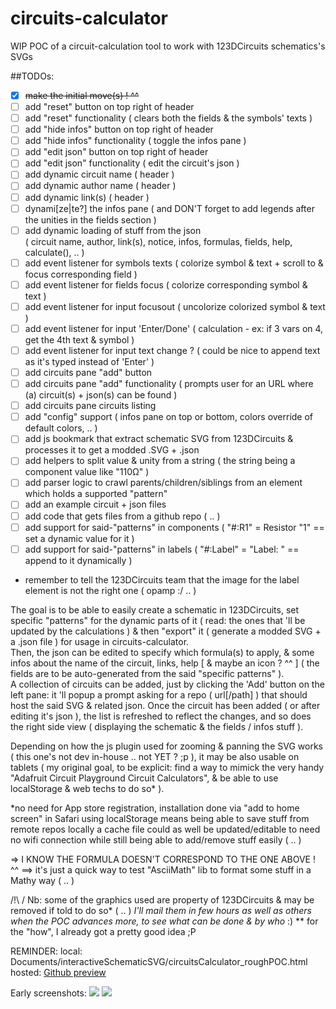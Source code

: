 # circuits-calculator
WIP POC of a circuit-calculation tool to work with 123DCircuits schematics's SVGs

##TODOs:
- [x] ~~make the initial move(s) ! ^^~~
- [ ] add "reset" button on top right of header
- [ ] add "reset" functionality ( clears both the fields & the symbols' texts )
- [ ] add "hide infos" button on top right of header
- [ ] add "hide infos" functionality ( toggle the infos pane )
- [ ] add "edit json" button on top right of header
- [ ] add "edit json" functionality ( edit the circuit's json )
- [ ] add dynamic circuit name ( header )
- [ ] add dynamic author name ( header )
- [ ] add dynamic link(s) ( header )
- [ ] dynami[ze|te?] the infos pane ( and DON'T forget to add legends after the unities in the fields section )
- [ ] add dynamic loading of stuff from the json  
( circuit name, author, link(s), notice, infos, formulas, fields, help, calculate(), .. )
- [ ] add event listener for symbols texts ( colorize symbol & text + scroll to & focus corresponding field )
- [ ] add event listener for fields focus ( colorize corresponding symbol & text )
- [ ] add event listener for input focusout ( uncolorize colorized symbol & text )
- [ ] add event listener for input 'Enter/Done' ( calculation - ex: if 3 vars on 4, get the 4th text & symbol )
- [ ] add event listener for input text change ? ( could be nice to append text as it's typed instead of 'Enter' )
- [ ] add circuits pane "add" button
- [ ] add circuits pane "add" functionality ( prompts user for an URL where (a) circuit(s) + json(s) can be found )
- [ ] add circuits pane circuits listing
- [ ] add "config" support ( infos pane on top or bottom, colors override of default colors, .. )
- [ ] add js bookmark that extract schematic SVG from 123DCircuits & processes it to get a modded .SVG + .json
- [ ] add helpers to split value & unity from a string ( the string being a component value like "110Ω" )
- [ ] add parser logic to crawl parents/children/siblings from an element which holds a supported "pattern"
- [ ] add an example circuit + json files
- [ ] add code that gets files from a github repo ( .. )
- [ ] add support for said-"patterns" in components ( "#:R1" = Resistor "1" == set a dynamic value for it )
- [ ] add support for said-"patterns" in labels ( "#:Label" = "Label: " == append to it dynamically )
- remember to tell the 123DCircuits team that the image for the label element is not the right one ( opamp :/ .. )

The goal is to be able to easily create a schematic in 123DCircuits, set specific "patterns" for the dynamic parts of it ( read: the ones that 'll be updated by the calculations ) & then "export" it ( generate a modded SVG + a .json file ) for usage in circuits-calculator.  
Then, the json can be edited to specify which formula(s) to apply, & some infos about the name of the circuit, links, help [ & maybe an icon ? ^^ ] ( the fields are to be auto-generated from the said "specific patterns" ).  
A collection of circuits can be added, just by clicking the 'Add' button on the left pane: it 'll popup a prompt asking for a repo ( url[/path] ) that should host the said SVG & related json.
Once the circuit has been added ( or after editing it's json ), the list is refreshed to reflect the changes, and so does the right side view ( displaying the schematic & the fields / infos stuff ).  

Depending on how the js plugin used for zooming & panning the SVG works ( this one's not dev in-house .. not YET ? ;p ), it may be also usable on tablets ( my original goal, to be explicit: find a way to mimick the very handy "Adafruit Circuit Playground Circuit Calculators", & be able to use localStorage & web techs to do so* ).  

*no need for App store registration, installation done via "add to home screen" in Safari
 using localStorage means being able to save stuff from remote repos locally
 a cache file could as well be updated/editable to need no wifi connection while still being able to add/remove stuff easily
 ( .. )

=> I KNOW THE FORMULA DOESN'T CORRESPOND TO THE ONE ABOVE ! ^^
==> it's just a quick way to test "AsciiMath" lib to format some stuff in a Mathy way ( .. )

/!\ / Nb: some of the graphics used are property of 123DCircuits & may be removed if told to do so* ( .. )
*I'll mail them in few hours as well as others when the POC advances more, to see what can be done & by who* :)
** for the "how", I already got a pretty good idea ;P


REMINDER: 
local: Documents/interactiveSchematicSVG/circuitsCalculator_roughPOC.html  
hosted: [Github preview](http://htmlpreview.github.io/?https://raw.githubusercontent.com/stephaneAG/circuits-calculator/master/circuitsCalculator_roughPOC.html)


Early screenshots:
<img src="http://www.stephaneadamgarnier.com/circuitsCalculator/circuits-calculator_screen1.png" align="" height="" width="" >
<img src="http://www.stephaneadamgarnier.com/circuitsCalculator/circuits-calculator_screen2.png" align="" height="" width="" >
